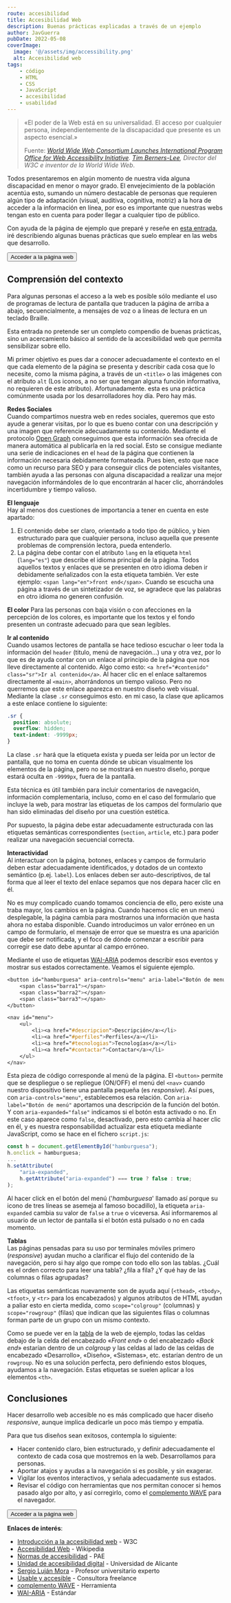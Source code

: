 ```yaml
---
route: accesibilidad
title: Accesibilidad Web
description: Buenas prácticas explicadas a través de un ejemplo
author: JavGuerra
pubDate: 2022-05-08
coverImage:
  image: '@/assets/img/accessibility.png'
  alt: Accesibilidad web
tags:
    - código
    - HTML
    - CSS
    - JavaScript
    - accesibilidad
    - usabilidad
---
```


>«El poder de la Web está en su universalidad. El acceso por cualquier persona, independientemente de la discapacidad que presente es un aspecto esencial.»
>  
>Fuente: _[World Wide Web Consortium Launches International Program Office for Web Accessibility Initiative](https://www.w3.org/Press/IPO-announce). [Tim Berners-Lee](https://www.w3.org/People/Berners-Lee/), Director del W3C e inventor de la World Wide Web_.

Todos presentaremos en algún momento de nuestra vida alguna discapacidad en menor o mayor grado. El envejecimiento de la población acentúa esto, sumando un número destacable de personas que requieren algún tipo de adaptación (visual, auditiva, cognitiva, motriz) a la hora de acceder a la información en línea, por eso es importante que nuestras webs tengan esto en cuenta para poder llegar a cualquier tipo de público.

Con ayuda de la página de ejemplo que preparé y reseñe en [esta entrada](/blog/conceptos-fswd), iré describiendo algunas buenas prácticas que suelo emplear en las webs que desarrollo.

[<button>Acceder a la página web</button>](https://javguerra.github.io/conceptos-fswd/index.html)

Comprensión del contexto
------------------------

Para algunas personas el acceso a la web es posible sólo mediante el uso de programas de lectura de pantalla que traducen la página de arriba a abajo, secuencialmente, a mensajes de voz o a líneas de lectura en un teclado Braille.

<span class="note">Esta entrada no pretende ser un completo compendio de buenas prácticas, sino un acercamiento básico al sentido de la accesibilidad web que permita sensibilizar sobre ello.</span>

Mi primer objetivo es pues dar a conocer adecuadamente el contexto en el que cada elemento de la página se presenta y describir cada cosa que lo necesite, como la misma página, a través de un ```<title>``` o las imágenes con el atributo ```alt``` (Los iconos, a no ser que tengan alguna función informativa, no requieren de este atributo). Afortunadamente. esta es una práctica comúnmente usada por los desarrolladores hoy día. Pero hay más.

**Redes Sociales**  
Cuando compartimos nuestra web en redes sociales, queremos que esto ayude a generar visitas, por lo que es bueno contar con una descripción y una imagen que referencie adecuadamente su contenido. Mediante el protocolo [Open Graph](https://ogp.me/) conseguimos que esta información sea ofrecida de manera automática al publicarla en la red social. Esto se consigue mediante una serie de indicaciones en el ```head``` de la página que contienen la información necesaria debidamente formateada. Pues bien, esto que nace como un recurso para SEO y para conseguir clics de potenciales visitantes, también ayuda a las personas con alguna discapacidad a realizar una mejor navegación informándoles de lo que encontrarán al hacer clic, ahorrándoles incertidumbre y tiempo valioso.

**El lenguaje**  
Hay al menos dos cuestiones de importancia a tener en cuenta en este apartado:  
1. El contenido debe ser claro, orientado a todo tipo de público, y bien estructurado para que cualquier persona, incluso aquella que presente problemas de comprensión lectora, pueda entenderlo.
2. La página debe contar con el atributo ```lang``` en la etiqueta ```html``` (```lang="es"```) que describe el idioma principal de la página. Todos aquellos textos y enlaces que se presenten en otro idioma deben ir debidamente señalizados con la esta etiqueta también. Ver este ejemplo: ```<span lang="en">front end</span>```. Cuando se escucha una página a través de un sintetizador de voz, se agradece que las palabras en otro idioma no generen confusión.

**El color**
Para las personas con baja visión o con afecciones en la percepción de los colores, es importante que los textos y el fondo presenten un contraste adecuado para que sean legibles.

**Ir al contenido**  
Cuando usamos lectores de pantalla se hace tedioso escuchar o leer toda la información del ```header``` (titulo, menú de navegación...) una y otra vez, por lo que es de ayuda contar con un enlace al principio de la página que nos lleve directamente al contenido. Algo como esto: ```<a href="#contenido" class="sr">Ir al contenido</a>```. Al hacer clic en el enlace saltaremos directamente al ```<main>```, ahorrándonos un tiempo valioso. Pero no querremos que este enlace aparezca en nuestro diseño web visual. Mediante la clase ```.sr``` conseguimos esto. en mi caso, la clase que aplicamos a este enlace contiene lo siguiente: 

```css
.sr {
  position: absolute;
  overflow: hidden;
  text-indent: -9999px;
}
```
La clase ```.sr``` hará que la etiqueta exista y pueda ser leída por un lector de pantalla, que no toma en cuenta dónde se ubican visualmente los elementos de la página, pero no se mostrará en nuestro diseño, porque estará oculta en ```-9999px```, fuera de la pantalla.

Esta técnica es útil también para incluir comentarios de navegación, información complementaria, incluso, como en el caso del formulario que incluye la web, para mostrar las etiquetas de los campos del formulario que han sido eliminadas del diseño por una cuestión estética.

Por supuesto, la página debe estar adecuadamente estructurada con las etiquetas semánticas correspondientes (```section```, ```article```, etc.) para poder realizar una navegación secuencial correcta.

**Interactividad**  
Al interactuar con la página, botones, enlaces y campos de formulario deben estar adecuadamente identificados, y dotados de un contexto semántico (p.ej. ```label```). Los enlaces deben ser auto-descriptivos, de tal forma que al leer el texto del enlace sepamos que nos depara hacer clic en él.

No es muy complicado cuando tomamos conciencia de ello, pero existe una traba mayor, los cambios en la página. Cuando hacemos clic en un menú desplegable, la página cambia para mostrarnos una información que hasta ahora no estaba disponible. Cuando introducimos un valor erróneo en un campo de formulario, el mensaje de error que se muestra es una aparición que debe ser notificada, y el foco de dónde comenzar a escribir para corregir ese dato debe apuntar al campo erróneo.

Mediante el uso de etiquetas [WAI-ARIA](https://en.wikipedia.org/wiki/WAI-ARIA) podemos describir esos eventos y mostrar sus estados correctamente. Veamos el siguiente ejemplo.

```css
<button id="hamburguesa" aria-controls="menu" aria-label="Botón de menú" aria-expanded="false">
    <span class="barra1"></span>
    <span class="barra2"></span>
    <span class="barra3"></span>
</button>

<nav id="menu">
    <ul>
        <li><a href="#descripcion">Descripción</a></li>
        <li><a href="#perfiles">Perfiles</a></li>
        <li><a href="#tecnologias">Tecnologías</a></li>
        <li><a href="#contactar">Contactar</a></li>
    </ul>
</nav>
```
Esta pieza de código corresponde al menú de la página. El ```<button>``` permite que se despliegue o se repliegue (ON/OFF) el menú del ```<nav>``` cuando nuestro dispositivo tiene una pantalla pequeña (es _responsive_). Así pues, con ```aria-controls="menu"```, establecemos esa relación. Con ```aria-label="Botón de menú"``` aportamos una descripción de la función del botón. Y con ```aria-expanded="false"``` indicamos si el botón esta activado o no. En este caso aparece como ```false```, desactivado, pero esto cambia al hacer clic en él, y es nuestra responsabilidad actualizar esta etiqueta mediante JavaScript, como se hace en el fichero ```script.js```:

```javascript
const h = document.getElementById("hamburguesa");
h.onclick = hamburguesa;
...
h.setAttribute(
    "aria-expanded",
    h.getAttribute("aria-expanded") === true ? false : true;
);
```

Al hacer click en el botón del menú ('_hamburguesa_' llamado así porque su icono de tres líneas <i class="bi bi-list"></i> se asemeja al famoso bocadillo), la etiqueta ```aria-expanded``` cambia su valor de ```false``` a ```true``` o viceversa. Así informaremos al usuario de un lector de pantalla si el botón está pulsado o no en cada momento.


**Tablas**  
Las páginas pensadas para su uso por terminales móviles primero (_responsive_) ayudan mucho a clarificar el flujo del contenido de la navegación, pero si hay algo que rompe con todo ello son las tablas. ¿Cuál es el orden correcto para leer una tabla? ¿fila a fila? ¿Y qué hay de las columnas o filas agrupadas?

Las etiquetas semánticas nuevamente son de ayuda aquí (```<thead>```, ```<tbody>```, ```<tfoot>```, y ```<tr>``` para los encabezados) y algunos atributos de HTML ayudan a paliar esto en cierta medida, como ```scope="colgroup"``` (columnas) y ```scope="rowgroup"``` (filas) que indican que las siguientes filas o columnas forman parte de un grupo con un mismo contexto.

Como se puede ver en la [tabla](https://javguerra.github.io/conceptos-fswd/index.html#perfiles) de la web de ejemplo, todas las celdas debajo de la celda del encabezado «_Front end_» o del encabezado «_Back end_» estarían dentro de un _colgroup_ y las celdas al lado de las celdas de encabezado «Desarrollo», «Diseño», «Sistemas», etc. estarían dentro de un ```rowgroup```. No es una solución perfecta, pero definiendo estos bloques, ayudamos a la navegación. Estas etiquetas se suelen aplicar a los elementos ```<th>```.

Conclusiones
------------
Hacer desarrollo web accesible no es más complicado que hacer diseño _responsive_, aunque implica dedicarle un poco más tiempo y empatía.

Para que tus diseños sean exitosos, contempla lo siguiente:
- Hacer contenido claro, bien estructurado, y definir adecuadamente el contexto de cada cosa que mostremos en la web. Desarrollamos para personas.
- Aportar atajos y ayudas a la navegación si es posible, y sin exagerar.
- Vigilar los eventos interactivos, y señala adecuadamente sus estados.
- Revisar el código con herramientas que nos permitan conocer si hemos pasado algo por alto, y así corregirlo, como el [complemento WAVE](https://wave.webaim.org/) para el navegador.

[<button>Acceder a la página web</button>](https://javguerra.github.io/conceptos-fswd/index.html)

**Enlaces de interés**:
- [Introducción a la accesibilidad web](https://www.w3.org/WAI/fundamentals/accessibility-intro/es) - W3C
- [Accesibilidad Web](https://es.wikipedia.org/wiki/Accesibilidad_web) - Wikipedia
- [Normas de accesibilidad](https://administracionelectronica.gob.es/pae_Home/pae_Estrategias/pae_Accesibilidad/pae_normativa/pae_eInclusion_Normas_Accesibilidad.html) - PAE
- [Unidad de accesibilidad digital](https://web.ua.es/es/accesibilidad/) - Universidad de Alicante
- [Sergio Luján Mora](https://twitter.com/sergiolujanmora) - Profesor universitario experto
- [Usable y accesible](https://olgacarreras.blogspot.com/) - Consultora freelance 
- [complemento WAVE](https://wave.webaim.org/) - Herramienta
- [WAI-ARIA](https://en.wikipedia.org/wiki/WAI-ARIA) - Estándar